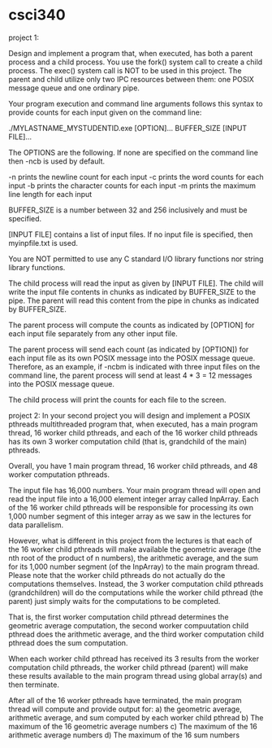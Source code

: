 # csci340
project 1:

Design and implement a program that, when executed, has both a parent process and a child process. You use the fork()
system call to create a child process. The exec() system call is NOT to be used in this project. The parent and child utilize only two IPC
resources between them: one POSIX message queue and one ordinary pipe.  

Your program execution and command line arguments follows this syntax to provide counts for each input given on the command line:

./MYLASTNAME_MYSTUDENTID.exe [OPTION]... BUFFER_SIZE [INPUT FILE]...

The OPTIONS are the following. If none are specified on the command line then -ncb is used by default.

-n   prints the newline count for each input 
-c   prints the word counts for each input
-b   prints the character counts for each input
-m   prints the maximum line length for each input

BUFFER_SIZE is a number between 32 and 256 inclusively and must be specified. 

[INPUT FILE] contains a list of input files. If no input file is specified, then myinpfile.txt is used. 

You are NOT permitted to use any C standard I/O library functions nor string library functions.

The child process will read the input as given by [INPUT FILE]. The child will write the input file contents
in chunks as indicated by BUFFER_SIZE to the pipe. The parent will read this content from the pipe in chunks as indicated by
BUFFER_SIZE.

The parent process will compute the counts as indicated by [OPTION] for each input file separately from any other input file.

The parent process will send each count (as indicated by [OPTION]) for each input file as its own POSIX message into the POSIX message
queue. Therefore, as an example, if -ncbm is indicated with three input files on the command line, the parent process will send at least
4 * 3 = 12 messages into the POSIX message queue.

The child process will print the counts for each file to the screen.

project 2:
In your second project you will design and implement a POSIX pthreads multithreaded program that, when executed, has a main program
   thread, 16 worker child pthreads, and each of the 16 worker child pthreads has its own 3 worker computation child (that is, grandchild of 
   the main) pthreads.    

   Overall, you have 1 main program thread, 16 worker child pthreads, and 48 worker computation pthreads.

The input file has 16,000 numbers. Your main program thread will open and read the input file into a 16,000 element integer array 
   called InpArray. Each of the 16 worker child pthreads will be responsible for processing its own 1,000 number segment of this integer
   array as we saw in the lectures for data parallelism.

However, what is different in this project from the lectures is that each of the 16 worker child pthreads will make available the
   geometric average (the nth root of the product of n numbers), the arithmetic average, and the sum for its 1,000 number segment (of
   the InpArray) to the main program thread. Please note that the worker child pthreads do not actually do the computations themselves. 
   Instead, the 3 worker computation child  pthreads (grandchildren) will do the computations while the worker child pthread (the parent) 
   just simply waits for the computations to be completed.

   That is, the first worker computation child pthread determines the geometric average computation, the second worker compuutation child
   pthread does the arithmetic average, and the third worker computation child pthread does the sum computation.

   When each worker child pthread has received its 3 results from the worker computation child pthreads, the worker child pthread (parent)
   will make these results available to the main program thread using global array(s) and then terminate.

   After all of the 16 worker pthreads have terminated, the main program thread will compute and provide output for:
   a) the geometric average, arithmetic average, and sum computed by each worker child pthread
   b) The maximum of the 16 geometric average numbers
   c) The maximum of the 16 arithmetic average numbers
   d) The maximum of the 16 sum numbers
